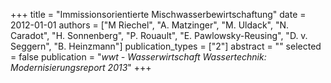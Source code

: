 +++
title = "Immissionsorientierte Mischwasserbewirtschaftung"
date = 2012-01-01
authors = ["M Riechel", "A. Matzinger", "M. Uldack", "N. Caradot", "H. Sonnenberg", "P. Rouault", "E. Pawlowsky-Reusing", "D. v. Seggern", "B. Heinzmann"]
publication_types = ["2"]
abstract = ""
selected = false
publication = "*wwt - Wasserwirtschaft Wassertechnik: Modernisierungsreport 2013*"
+++


